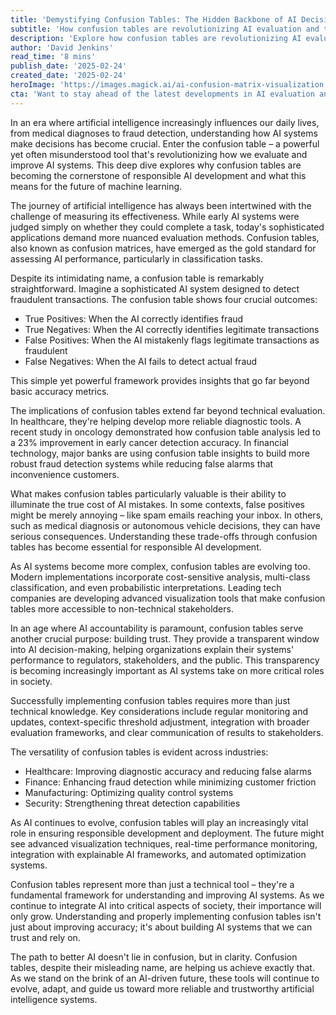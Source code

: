 ```yaml
---
title: 'Demystifying Confusion Tables: The Hidden Backbone of AI Decision-Making'
subtitle: 'How confusion tables are revolutionizing AI evaluation and trust'
description: 'Explore how confusion tables are revolutionizing AI evaluation and decision-making. This deep dive reveals why these powerful tools are becoming essential for responsible AI development, from improving medical diagnoses to enhancing fraud detection systems.'
author: 'David Jenkins'
read_time: '8 mins'
publish_date: '2025-02-24'
created_date: '2025-02-24'
heroImage: 'https://images.magick.ai/ai-confusion-matrix-visualization.jpg'
cta: 'Want to stay ahead of the latest developments in AI evaluation and technology? Follow us on LinkedIn for regular insights into the tools and techniques shaping the future of artificial intelligence.'
---
```


In an era where artificial intelligence increasingly influences our daily lives, from medical diagnoses to fraud detection, understanding how AI systems make decisions has become crucial. Enter the confusion table – a powerful yet often misunderstood tool that's revolutionizing how we evaluate and improve AI systems. This deep dive explores why confusion tables are becoming the cornerstone of responsible AI development and what this means for the future of machine learning.

The journey of artificial intelligence has always been intertwined with the challenge of measuring its effectiveness. While early AI systems were judged simply on whether they could complete a task, today's sophisticated applications demand more nuanced evaluation methods. Confusion tables, also known as confusion matrices, have emerged as the gold standard for assessing AI performance, particularly in classification tasks.

Despite its intimidating name, a confusion table is remarkably straightforward. Imagine a sophisticated AI system designed to detect fraudulent transactions. The confusion table shows four crucial outcomes:

- True Positives: When the AI correctly identifies fraud
- True Negatives: When the AI correctly identifies legitimate transactions
- False Positives: When the AI mistakenly flags legitimate transactions as fraudulent
- False Negatives: When the AI fails to detect actual fraud

This simple yet powerful framework provides insights that go far beyond basic accuracy metrics.

The implications of confusion tables extend far beyond technical evaluation. In healthcare, they're helping develop more reliable diagnostic tools. A recent study in oncology demonstrated how confusion table analysis led to a 23% improvement in early cancer detection accuracy. In financial technology, major banks are using confusion table insights to build more robust fraud detection systems while reducing false alarms that inconvenience customers.

What makes confusion tables particularly valuable is their ability to illuminate the true cost of AI mistakes. In some contexts, false positives might be merely annoying – like spam emails reaching your inbox. In others, such as medical diagnosis or autonomous vehicle decisions, they can have serious consequences. Understanding these trade-offs through confusion tables has become essential for responsible AI development.

As AI systems become more complex, confusion tables are evolving too. Modern implementations incorporate cost-sensitive analysis, multi-class classification, and even probabilistic interpretations. Leading tech companies are developing advanced visualization tools that make confusion tables more accessible to non-technical stakeholders.

In an age where AI accountability is paramount, confusion tables serve another crucial purpose: building trust. They provide a transparent window into AI decision-making, helping organizations explain their systems' performance to regulators, stakeholders, and the public. This transparency is becoming increasingly important as AI systems take on more critical roles in society.

Successfully implementing confusion tables requires more than just technical knowledge. Key considerations include regular monitoring and updates, context-specific threshold adjustment, integration with broader evaluation frameworks, and clear communication of results to stakeholders.

The versatility of confusion tables is evident across industries:

- Healthcare: Improving diagnostic accuracy and reducing false alarms
- Finance: Enhancing fraud detection while minimizing customer friction
- Manufacturing: Optimizing quality control systems
- Security: Strengthening threat detection capabilities

As AI continues to evolve, confusion tables will play an increasingly vital role in ensuring responsible development and deployment. The future might see advanced visualization techniques, real-time performance monitoring, integration with explainable AI frameworks, and automated optimization systems.

Confusion tables represent more than just a technical tool – they're a fundamental framework for understanding and improving AI systems. As we continue to integrate AI into critical aspects of society, their importance will only grow. Understanding and properly implementing confusion tables isn't just about improving accuracy; it's about building AI systems that we can trust and rely on.

The path to better AI doesn't lie in confusion, but in clarity. Confusion tables, despite their misleading name, are helping us achieve exactly that. As we stand on the brink of an AI-driven future, these tools will continue to evolve, adapt, and guide us toward more reliable and trustworthy artificial intelligence systems.